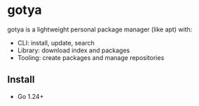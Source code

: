 # gotya

gotya is a lightweight personal package manager (like apt) with:
- CLI: install, update, search
- Library: download index and packages
- Tooling: create packages and manage repositories

## Install
- Go 1.24+
